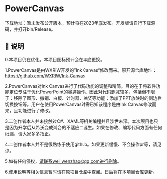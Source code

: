 

# PowerCanvas

下载地址：暂未发布公开版本，预计将在2023年底发布。开发版请自行下载源码，并打开bin/Release。



## 📗 说明
0.本项目仍在优化。本项目图标预计会在年底更换。

1.PowerCanvas是由WXRIW开发的”Ink Canvas“修改而来。原开源仓库地址：https://github.com/WXRIW/Ink-Canvas

2.PowerCanvas对Ink Canvas进行了代码功能的调整和精简。目的在于将软件功能定位专注于优化PowerPoint的墨迹操作。因此对代码删减较多，包括但不限于：移除了图形、撤销、白板、计时器、抽奖等功能；添加了PPT放映时的侧边栏切换按钮等。用户在使用PowerCanvas时需已知该程序是由Ink Canvas修改而来，且功能进行了修改。

3.二创作者本人并未接触过C#、XAML等相关编程并且涉世未深。本次项目也只是因为升学后从希沃变成鸿合的不适应二诞生。如果在修改、编写代码方面有任何纰漏，请大家多多指正。

4.二创作者本人并不是很熟练于使用github。如果更新缓慢、不会操作pr等，请见谅。

5.如有任何侵权，请联系wei_wenzhao@qq.com进行删除。

6.使用说明等相关信息暂时请在原项目仓库中查阅。日后将在本项目仓库更新。

